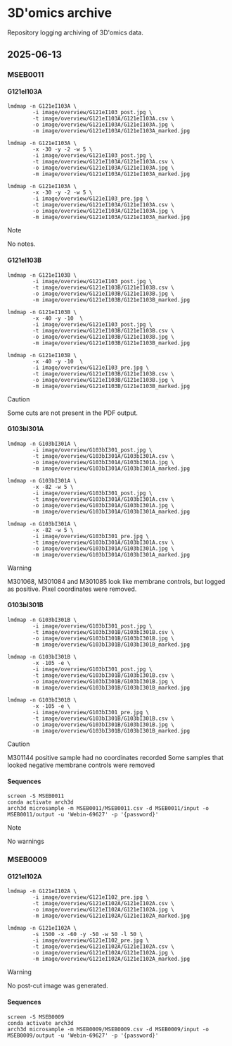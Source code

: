 # 3D'omics archive
Repository logging archiving of 3D'omics data.

## 2025-06-13

### MSEB0011

#### G121eI103A

```{sh}
lmdmap -n G121eI103A \
        -i image/overview/G121eI103_post.jpg \
        -t image/overview/G121eI103A/G121eI103A.csv \
        -o image/overview/G121eI103A/G121eI103A.jpg \
        -m image/overview/G121eI103A/G121eI103A_marked.jpg

lmdmap -n G121eI103A \
        -x -30 -y -2 -w 5 \
        -i image/overview/G121eI103_post.jpg \
        -t image/overview/G121eI103A/G121eI103A.csv \
        -o image/overview/G121eI103A/G121eI103A.jpg \
        -m image/overview/G121eI103A/G121eI103A_marked.jpg

lmdmap -n G121eI103A \
        -x -30 -y -2 -w 5 \
        -i image/overview/G121eI103_pre.jpg \
        -t image/overview/G121eI103A/G121eI103A.csv \
        -o image/overview/G121eI103A/G121eI103A.jpg \
        -m image/overview/G121eI103A/G121eI103A_marked.jpg
```

> [!NOTE]
> No notes.

#### G121eI103B

```{sh}
lmdmap -n G121eI103B \
        -i image/overview/G121eI103_post.jpg \
        -t image/overview/G121eI103B/G121eI103B.csv \
        -o image/overview/G121eI103B/G121eI103B.jpg \
        -m image/overview/G121eI103B/G121eI103B_marked.jpg

lmdmap -n G121eI103B \
        -x -40 -y -10  \
        -i image/overview/G121eI103_post.jpg \
        -t image/overview/G121eI103B/G121eI103B.csv \
        -o image/overview/G121eI103B/G121eI103B.jpg \
        -m image/overview/G121eI103B/G121eI103B_marked.jpg

lmdmap -n G121eI103B \
        -x -40 -y -10  \
        -i image/overview/G121eI103_pre.jpg \
        -t image/overview/G121eI103B/G121eI103B.csv \
        -o image/overview/G121eI103B/G121eI103B.jpg \
        -m image/overview/G121eI103B/G121eI103B_marked.jpg
```

> [!CAUTION]
> Some cuts are not present in the PDF output.

#### G103bI301A

```{sh}
lmdmap -n G103bI301A \
        -i image/overview/G103bI301_post.jpg \
        -t image/overview/G103bI301A/G103bI301A.csv \
        -o image/overview/G103bI301A/G103bI301A.jpg \
        -m image/overview/G103bI301A/G103bI301A_marked.jpg

lmdmap -n G103bI301A \
        -x -82 -w 5 \
        -i image/overview/G103bI301_post.jpg \
        -t image/overview/G103bI301A/G103bI301A.csv \
        -o image/overview/G103bI301A/G103bI301A.jpg \
        -m image/overview/G103bI301A/G103bI301A_marked.jpg

lmdmap -n G103bI301A \
        -x -82 -w 5 \
        -i image/overview/G103bI301_pre.jpg \
        -t image/overview/G103bI301A/G103bI301A.csv \
        -o image/overview/G103bI301A/G103bI301A.jpg \
        -m image/overview/G103bI301A/G103bI301A_marked.jpg
```
> [!WARNING]
> M301068, M301084 and M301085 look like membrane controls, but logged as positive. Pixel coordinates were removed.

#### G103bI301B

```{sh}
lmdmap -n G103bI301B \
        -i image/overview/G103bI301_post.jpg \
        -t image/overview/G103bI301B/G103bI301B.csv \
        -o image/overview/G103bI301B/G103bI301B.jpg \
        -m image/overview/G103bI301B/G103bI301B_marked.jpg

lmdmap -n G103bI301B \
        -x -105 -e \
        -i image/overview/G103bI301_post.jpg \
        -t image/overview/G103bI301B/G103bI301B.csv \
        -o image/overview/G103bI301B/G103bI301B.jpg \
        -m image/overview/G103bI301B/G103bI301B_marked.jpg

lmdmap -n G103bI301B \
        -x -105 -e \
        -i image/overview/G103bI301_pre.jpg \
        -t image/overview/G103bI301B/G103bI301B.csv \
        -o image/overview/G103bI301B/G103bI301B.jpg \
        -m image/overview/G103bI301B/G103bI301B_marked.jpg
```

> [!CAUTION]
> M301144 positive sample had no coordinates recorded
> Some samples that looked negative membrane controls were removed

#### Sequences

```{sh}
screen -S MSEB0011
conda activate arch3d
arch3d microsample -m MSEB0011/MSEB0011.csv -d MSEB0011/input -o MSEB0011/output -u 'Webin-69627' -p '{password}'
```

> [!NOTE]
> No warnings

### MSEB0009

#### G121eI102A

```{sh}
lmdmap -n G121eI102A \
        -i image/overview/G121eI102_pre.jpg \
        -t image/overview/G121eI102A/G121eI102A.csv \
        -o image/overview/G121eI102A/G121eI102A.jpg \
        -m image/overview/G121eI102A/G121eI102A_marked.jpg

lmdmap -n G121eI102A \
        -s 1500 -x -60 -y -50 -w 50 -l 50 \
        -i image/overview/G121eI102_pre.jpg \
        -t image/overview/G121eI102A/G121eI102A.csv \
        -o image/overview/G121eI102A/G121eI102A.jpg \
        -m image/overview/G121eI102A/G121eI102A_marked.jpg
```

> [!WARNING]
> No post-cut image was generated.

#### Sequences

```{sh}
screen -S MSEB0009
conda activate arch3d
arch3d microsample -m MSEB0009/MSEB0009.csv -d MSEB0009/input -o MSEB0009/output -u 'Webin-69627' -p '{password}'
```


